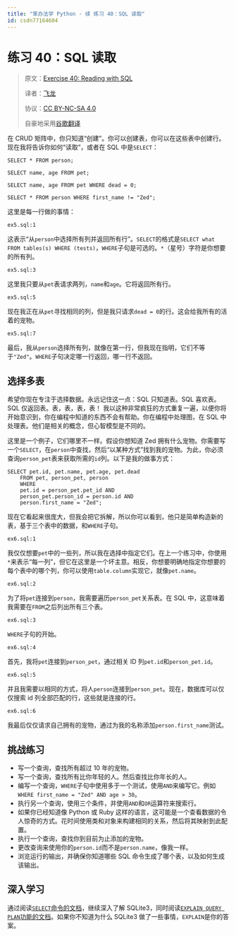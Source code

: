 ```yaml
---
title: "笨办法学 Python · 续 练习 40：SQL 读取"
id: csdn77164604
---
```


# 练习 40：SQL 读取

> 原文：[Exercise 40: Reading with SQL](https://learncodethehardway.org/more-python-book/ex40.html)
> 
> 译者：[飞龙](https://github.com/wizardforcel)
> 
> 协议：[CC BY-NC-SA 4.0](http://creativecommons.org/licenses/by-nc-sa/4.0/)
> 
> 自豪地采用[谷歌翻译](https://translate.google.cn/)

在 CRUD 矩阵中，你只知道“创建”。你可以创建表，你可以在这些表中创建行。现在我将告诉你如何“读取”，或者在 SQL 中是`SELECT`：

```
SELECT * FROM person;

SELECT name, age FROM pet;

SELECT name, age FROM pet WHERE dead = 0;

SELECT * FROM person WHERE first_name != "Zed";
```

这里是每一行做的事情：

`ex5.sql:1`

这表示“从`person`中选择所有列并返回所有行”。`SELECT`的格式是`SELECT what FROM tables(s) WHERE (tests)`，`WHERE`子句是可选的。`*`（星号）字符是你想要的所有列。

`ex5.sql:3`

这里我只要从`pet`表请求两列，`name`和`age`。它将返回所有行。

`ex5.sql:5`

现在我正在从`pet`寻找相同的列，但是我只请求`dead = 0`的行。这会给我所有的活着的宠物。

`ex5.sql:7`

最后，我从`person`选择所有列，就像在第一行，但我现在指明，它们不等于`"Zed"`。`WHERE`子句决定哪一行返回，哪一行不返回。

## 选择多表

希望你现在专注于选择数据。永远记住这一点：SQL 只知道表。SQL 喜欢表。SQL 仅返回表。表，表，表，表！ 我以这种非常疯狂的方式重复一遍，以便你将开始意识到，你在编程中知道的东西不会有帮助。你在编程中处理图，在 SQL 中处理表。他们是相关的概念，但心智模型是不同的。

这里是一个例子，它们哪里不一样。假设你想知道 Zed 拥有什么宠物。你需要写一个`SELECT`，在`person`中查找，然后“以某种方式”找到我的宠物。为此，你必须查询`person_pet`表来获取所需的`id`列。以下是我的做事方式：

```
SELECT pet.id, pet.name, pet.age, pet.dead
    FROM pet, person_pet, person
    WHERE
    pet.id = person_pet.pet_id AND
    person_pet.person_id = person.id AND
    person.first_name = "Zed";
```

现在它看起来很庞大，但我会把它拆解，所以你可以看到，他只是简单构造新的表，基于三个表中的数据，和`WHERE`子句。

`ex6.sql:1`

我仅仅想要`pet`中的一些列，所以我在选择中指定它们。在上一个练习中，你使用`*`来表示“每一列”，但它在这里是一个坏主意。相反，你想要明确地指定你想要的每个表中的哪个列，你可以使用`table.column`实现它，就像`pet.name`。

`ex6.sql:2`

为了将`pet`连接到`person`，我需要遍历`person_pet`关系表。在 SQL 中，这意味着我需要在`FROM`之后列出所有三个表。

`ex6.sql:3`

`WHERE`子句的开始。

`ex6.sql:4`

首先，我将`pet`连接到`person_pet`，通过相关 ID 列`pet.id`和`person_pet.id`。

`ex6.sql:5`

并且我需要以相同的方式，将人`person`连接到`person_pet`。现在，数据库可以仅仅搜索 id 列全部匹配的行，这些就是连接的行。

`ex6.sql:6`

我最后仅仅请求自己拥有的宠物，通过为我的名称添加`person.first_name`测试。

## 挑战练习

*   写一个查询，查找所有超过 10 年的宠物。
*   写一个查询，查找所有比你年轻的人。然后查找比你年长的人。
*   编写一个查询，`WHERE`子句中使用多于一个测试，使用`AND`来编写它。例如`WHERE first_name = "Zed" AND age > 30`。
*   执行另一个查询，使用三个条件，并使用`AND`和`OR`运算符来搜索行。
*   如果你已经知道像 Python 或 Ruby 这样的语言，这可能是一个查看数据的令人惊奇的方式。花时间使用类和对象来构建相同的关系，然后将其映射到此配置。
*   执行一个查询，查找你到目前为止添加的宠物。
*   更改查询来使用你的`person.id`而不是`person.name`，像我一样。
*   浏览运行的输出，并确保你知道哪些 SQL 命令生成了哪个表，以及如何生成该输出。

## 深入学习

通过阅读[`SELECT`命令的文档](https://sqlite.org/lang_select.html)，继续深入了解 SQLite3，同时阅读[`EXPLAIN QUERY PLAN`功能的文档](https://sqlite.org/eqp.html)。如果你不知道为什么 SQLite3 做了一些事情，`EXPLAIN`是你的答案。
